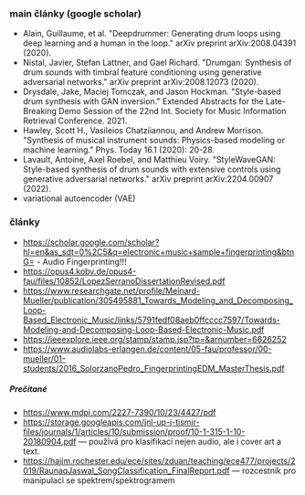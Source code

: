 ### main články (google scholar)
- Alain, Guillaume, et al. "Deepdrummer: Generating drum loops using deep learning and a human in the loop." arXiv preprint arXiv:2008.04391 (2020).
- Nistal, Javier, Stefan Lattner, and Gael Richard. "Drumgan: Synthesis of drum sounds with timbral feature conditioning using generative adversarial networks." arXiv preprint arXiv:2008.12073 (2020).
- Drysdale, Jake, Maciej Tomczak, and Jason Hockman. "Style-based drum synthesis with GAN inversion." Extended Abstracts for the Late-Breaking Demo Session of the 22nd Int. Society for Music Information Retrieval Conference. 2021.
- Hawley, Scott H., Vasileios Chatziiannou, and Andrew Morrison. "Synthesis of musical instrument sounds: Physics-based modeling or machine learning." Phys. Today 16.1 (2020): 20-28.
- Lavault, Antoine, Axel Roebel, and Matthieu Voiry. "StyleWaveGAN: Style-based synthesis of drum sounds with extensive controls using generative adversarial networks." arXiv preprint arXiv:2204.00907 (2022).
- variational autoencoder (VAE) 


### články
- https://scholar.google.com/scholar?hl=en&as_sdt=0%2C5&q=electronic+music+sample+fingerprinting&btnG= - Audio Fingerprinting!!!
- https://opus4.kobv.de/opus4-fau/files/10852/LopezSerranoDissertationRevised.pdf
- https://www.researchgate.net/profile/Meinard-Mueller/publication/305495881_Towards_Modeling_and_Decomposing_Loop-Based_Electronic_Music/links/5791fedf08aeb0ffcccc7597/Towards-Modeling-and-Decomposing-Loop-Based-Electronic-Music.pdf
- https://ieeexplore.ieee.org/stamp/stamp.jsp?tp=&arnumber=6626252
- https://www.audiolabs-erlangen.de/content/05-fau/professor/00-mueller/01-students/2016_SolorzanoPedro_FingerprintingEDM_MasterThesis.pdf

##### Prečítané
- https://www.mdpi.com/2227-7390/10/23/4427/pdf
- https://storage.googleapis.com/jnl-up-j-tismir-files/journals/1/articles/10/submission/proof/10-1-315-1-10-20180904.pdf — používá pro klasifikaci nejen audio, ale i cover art a text.
- https://hajim.rochester.edu/ece/sites/zduan/teaching/ece477/projects/2019/RaunaqJaswal_SongClassification_FinalReport.pdf — rozcestník pro manipulaci se spektrem/spektrogramem